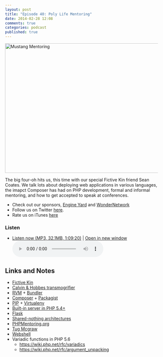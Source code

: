 ```yaml
---
layout: post
title: "Episode 40: Poly Life Mentoring"
date: 2014-02-28 12:08
comments: true
categories: podcast
published: true
---
```


<a href="http://flic.kr/p/9hKcQ6" title="Mustang Mentoring by Brian Ujiie, on Flickr"><img src="http://farm5.staticflickr.com/4082/5440347689_666776290f_z.jpg" width="640" height="427" alt="Mustang Mentoring"></a>

The big four-oh hits us, this time with our special Fictive Kin friend Sean Coates. We talk lots about deploying web applications in various languages, the imapct Composer has had on PHP development, formal and informal mentoring, and how to get accepted to speak at conferences.

* Check out our sponsors, [Engine Yard](http://www.engineyard.com/) and [WonderNetwork](https://wondernetwork.com/)
* Follow us on Twitter [here](https://twitter.com/dev_hell).
* Rate us on iTunes [here](http://itunes.apple.com/us/podcast/dev-hell/id489840699)

### Listen

* <a href="http://devhell.s3.amazonaws.com/ep40-64mono.mp3" rel="enclosure">Listen now (MP3, 32.1MB, 1:09:20)</a> | <a href="/player.html?ep40-64mono.mp3" target="player_win" class="audio-player-popup">Open in new window</a>    
    <audio controls src="http://devhell.s3.amazonaws.com/ep40-64mono.mp3">

## Links and Notes

* [Fictive Kin](http://fictivekin.com)
* [Calvin & Hobbes transmogrifier](http://calvinandhobbes.wikia.com/wiki/Transmogrifier)
* [RVM](https://rvm.io/) + [Bundler](http://bundler.io/)
* [Composer](http://getcomposer.org) + [Packagist](packagist.org)
* [PIP](http://www.pip-installer.org/) + [Virtualenv](http://www.virtualenv.org/)
* [Built-in server in PHP 5.4+](http://php.net/manual/en/features.commandline.webserver.php)
* [Flask](http://flask.pocoo.org/)
* [Shared-nothing architectures](http://en.wikipedia.org/wiki/Shared_nothing_architecture)
* [PHPMentoring.org](http://PHPMentoring.org)
* [Tug Mcgraw](http://en.wikipedia.org/wiki/Tug_McGraw)
* [Webshell](https://github.com/fictivekin/webshell)
* Variadic functions in PHP 5.6
    * <https://wiki.php.net/rfc/variadics>
    * <https://wiki.php.net/rfc/argument_unpacking>
